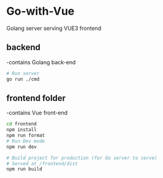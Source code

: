 # Go-with-Vue

Golang server serving VUE3 frontend

## backend

-contains Golang back-end

```bash
# Run server
go run ./cmd
```

## frontend folder

-contains Vue front-end

```bash
cd frontend
npm install
npm run format
# Run Dev mode
npm run dev

# Build project for production (for Go server to serve)
# Served at /frontend/dist
npm run build
```
